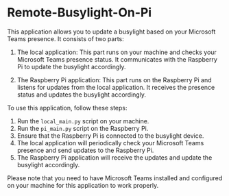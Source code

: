 # Remote-Busylight-On-Pi

This application allows you to update a busylight based on your Microsoft Teams presence. It consists of two parts: 

1. The local application: This part runs on your machine and checks your Microsoft Teams presence status. It communicates with the Raspberry Pi to update the busylight accordingly.

2. The Raspberry Pi application: This part runs on the Raspberry Pi and listens for updates from the local application. It receives the presence status and updates the busylight accordingly.

To use this application, follow these steps:

1. Run the `local_main.py` script on your machine.
2. Run the `pi_main.py` script on the Raspberry Pi.
3. Ensure that the Raspberry Pi is connected to the busylight device.
4. The local application will periodically check your Microsoft Teams presence and send updates to the Raspberry Pi.
5. The Raspberry Pi application will receive the updates and update the busylight accordingly.

Please note that you need to have Microsoft Teams installed and configured on your machine for this application to work properly.